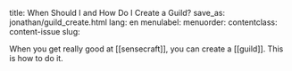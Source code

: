 title: When Should I and How Do I Create a Guild?
save_as: jonathan/guild_create.html
lang: en
menulabel:
menuorder:
contentclass: content-issue
slug:

When you get really good at [[sensecraft]], you can create a [[guild]]. This is how to do it.